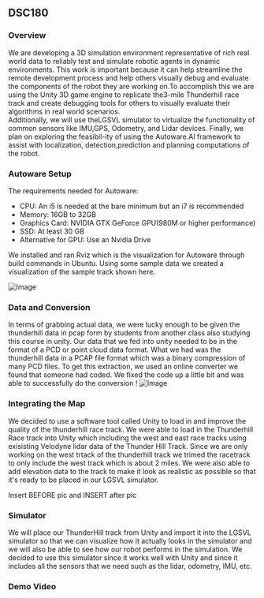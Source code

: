 ## DSC180


### Overview
We are developing a 3D simulation environment representative of rich real world data to reliably test and simulate robotic agents in dynamic environments. This work is important because it can help streamline the remote development process and help others visually debug and evaluate the components of the robot they are working on.To accomplish this we are using the Unity 3D game engine to replicate the3-mile Thunderhill race track and create debugging tools for others to visually evaluate their algorithms in real world scenarios.  
Additionally, we will use theLGSVL simulator to virtualize the functionality of common sensors like IMU,GPS, Odometry, and Lidar devices.  Finally, we plan on exploring the feasibil-ity of using the Autoware.AI framework to assist with localization, detection,prediction and planning computations of the robot.

### Autoware Setup

The requirements needed for Autoware:
  - CPU: An i5 is needed at the bare minimum but an i7 is recommended
  - Memory:  16GB to 32GB
  - Graphics Card: NVIDIA GTX GeForce GPU(980M or higher performance)
  - SSD: At least 30 GB
  - Alternative for GPU: Use an Nvidia Drive
  
We installed and ran Rviz which is the visualization for Autoware through build commands in Ubuntu. Using some sample data we created a visualization of the sample track shown here.

![Image](https://drive.google.com/uc?export=view&id=1KznTS2XIsNEJrT-Y53hQofdlYH5hjNRK)

### Data and Conversion
In terms of grabbing actual data, we were lucky enough to be given the thunderhill data in pcap form by students from another class also studying this course in unity. Our data that we fed into unity needed to be in the format of a PCD or point cloud data format. What we had was the thunderhill data in a PCAP file format which was a binary compression of many PCD files. To get this extraction, we used an online converter we found that someone had coded. We fixed the code up a little bit and was able to successfully do the conversion !
![Image](https://drive.google.com/uc?export=view&id=1KznTS2XIsNEJrT-Y53hQofdlYH5hjNRK)

### Integrating the Map

We decided to use a software tool called Unity to load in and improve the quality of the thunderhill race track. We were able to load in the Thunderhill Race track into Unity which including the west and east race tracks using exisisting Velodyne lidar data of the Thunder Hill Track. Since we are only working on the west trtack of the thunderhill track we trimed the racetrack to only include the west track which is about 2 miles. We were also able to add elevation data to the track to make it look as realistic as possible so that it's ready to be placed in our LGSVL simulator.

Insert BEFORE pic and INSERT after pic 

### Simulator

We will place our ThunderHill track from Unity and import it into the LGSVL simulator so that we can visualize how it actually looks in the simulator and we will also be able to see how our robot performs in the simulation. We decided to use this simulator since it works well with Unity and since it includes all the sensors that we need such as the lidar, odometry, IMU, etc.
### Demo Video
